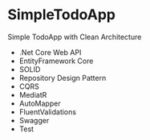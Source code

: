 # SimpleTodoApp
Simple TodoApp with Clean Architecture


- .Net Core Web API
- EntityFramework Core
- SOLID
- Repository Design Pattern
- CQRS
- MediatR
- AutoMapper
- FluentValidations
- Swagger
- Test
